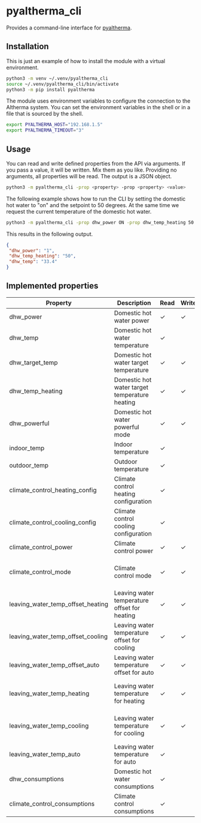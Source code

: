 # pyaltherma_cli
Provides a command-line interface for [pyaltherma](https://github.com/tadasdanielius/pyaltherma).

## Installation

This is just an example of how to install the module with a virtual environment.

```bash
python3 -m venv ~/.venv/pyaltherma_cli
source ~/.venv/pyaltherma_cli/bin/activate
python3 -m pip install pyaltherma
```

The module uses environment variables to configure the connection to the Altherma system.
You can set the environment variables in the shell or in a file that is sourced by the shell.

```bash
export PYALTHERMA_HOST="192.168.1.5"
export PYALTHERMA_TIMEOUT="3"
```

## Usage

You can read and write defined properties from the API via arguments. If you
pass a value, it will be written. Mix them as you like. Providing no arguments,
all properties will be read. The output is a JSON object.

```bash
python3 -m pyaltherma_cli -prop <property> -prop <property> <value>
```

The following example shows how to run the CLI by setting the domestic hot water
to "on" and the setpoint to 50 degrees. At the same time we request the current
temperature of the domestic hot water.

```bash
python3 -m pyaltherma_cli -prop dhw_power ON -prop dhw_temp_heating 50 -prop dhw_temp
```

This results in the following output.

```json
{
 "dhw_power": "1",
 "dhw_temp_heating": "50",
 "dhw_temp": "33.4"
}
```

## Implemented properties

| Property                          | Description                                   | Read | Write | Values                                                       | Limitations                                                                                      |
|-----------------------------------|-----------------------------------------------|------|-------|--------------------------------------------------------------|--------------------------------------------------------------------------------------------------|
| dhw_power                         | Domestic hot water power                      | ✓    | ✓     | "ON", "OFF"                                                  |                                                                                                  |
| dhw_temp                          | Domestic hot water temperature                | ✓    |       |                                                              |                                                                                                  |
| dhw_target_temp                   | Domestic hot water target temperature         | ✓    | ✓     | between "30" and "80"                                        | only for "dhw_power" set to "ON"                                                                 |
| dhw_temp_heating                  | Domestic hot water target temperature heating | ✓    | ✓     | between "30" and "80"                                        | only for "dhw_power" set to "ON"                                                                 |
| dhw_powerful                      | Domestic hot water powerful mode              | ✓    | ✓     | "ON", "OFF"                                                  |                                                                                                  |
| indoor_temp                       | Indoor temperature                            | ✓    |       |                                                              |                                                                                                  |
| outdoor_temp                      | Outdoor temperature                           | ✓    |       |                                                              |                                                                                                  |
| climate_control_heating_config    | Climate control heating configuration         | ✓    |       | "1" (WeatherDependent), "2" (Fixed)                          |                                                                                                  |
| climate_control_cooling_config    | Climate control cooling configuration         | ✓    |       | "1" [WeatherDependent], "2" (Fixed)                          |                                                                                                  |
| climate_control_power             | Climate control power                         | ✓    | ✓     | "ON", "OFF"                                                  |                                                                                                  |
| climate_control_mode              | Climate control mode                          | ✓    | ✓     | "heating", "cooling", "auto", "heating_day", "heating_night" |                                                                                                  |
| leaving_water_temp_offset_heating | Leaving water temperature offset for heating  | ✓    | ✓     | between "-10" and "10"                                       | only for "climate_control_mode" set to "heating" and "climate_control_heating_config" set to "1" |
| leaving_water_temp_offset_cooling | Leaving water temperature offset for cooling  | ✓    | ✓     | between "-10" and "10"                                       | only for "climate_control_mode" set to "cooling" and "climate_control_cooling_config" set to "1" |
| leaving_water_temp_offset_auto    | Leaving water temperature offset for auto     | ✓    | ✓     | between "-10" and "10"                                       | only for "climate_control_mode" set to "auto"                                                    |
| leaving_water_temp_heating        | Leaving water temperature for heating         | ✓    | ✓     |                                                              | only for "climate_control_mode" set to "heating" and "climate_control_heating_config" set to "2" |
| leaving_water_temp_cooling        | Leaving water temperature for cooling         | ✓    | ✓     |                                                              | only for "climate_control_mode" set to "cooling" and "climate_control_cooling_config" set to "2" |
| leaving_water_temp_auto           | Leaving water temperature for auto            | ✓    |       |                                                              | only for "climate_control_mode" set to "auto"                                                    |
| dhw_consumptions                  | Domestic hot water consumptions               | ✓    |       |                                                              |                                                                                                  |
| climate_control_consumptions      | Climate control consumptions                  | ✓    |       |                                                              |                                                                                                  |
